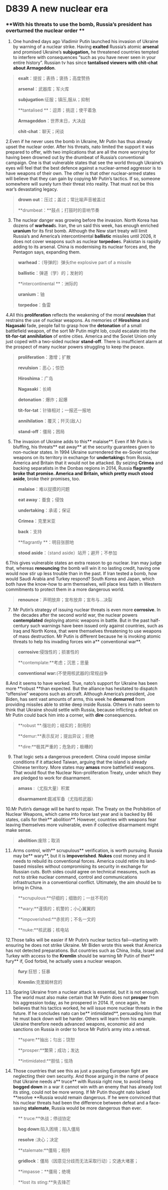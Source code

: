 # D839   A new nuclear era 

### **With his threats to use the bomb, Russia’s president has overturned the nuclear order **
1. One hundred days ago Vladimir Putin launched his invasion of Ukraine by warning of a nuclear strike. Having **exalted** Russia’s atomic **arsenal** and promised Ukraine’s **subjugation,** he threatened countries tempted to interfere with consequences “such as you have never seen in your entire history”. Russian tv has since **tantalised **viewers with **chit-chat** abou**t Armageddon**.

> **exalt**：提拔；表扬；褒扬；高度赞扬
 > 
> **arsenal**：武器库；军火库
 > 
> **subjugation**:征服；镇压,服从；抑制
 > 
> **tantalised **：逗弄；挑逗；使干着急
 > 
> **Armageddon**：世界末日，大决战
 > 
> **chit-chat**：聊天；闲谈
 > 

2.Even if he never uses the bomb in Ukraine, Mr Putin has thus already upset the nuclear order. After his threats, nato limited the support it was prepared to offer, with two implications that are all the more worrying for having been drowned out by the drumbeat of Russia’s conventional campaign. One is that vulnerable states that see the world through Ukraine’s eyes will feel that the best defence against a nuclear-armed aggressor is to have weapons of their own. The other is that other nuclear-armed states will believe that they can gain by copying Mr Putin’s tactics. If so, someone somewhere will surely turn their threat into reality. That must not be this war’s devastating legacy.

> **drown out**：压过；盖过；常比喻声音被盖过
 > 
> **drumbeat：**鼓点；打鼓时的音响节奏
 > 

3. The nuclear danger was growing before the invasion. North Korea has dozens of **warhead**s. Iran, the un said this week, has enough enriched **uranium** for its first bomb. Although the New start treaty will limit Russia’s and America’s intercontinental **ballistic** missiles until 2026, it does not cover weapons such as nuclear **torpedoe**s. Pakistan is rapidly adding to its arsenal. China is modernising its nuclear forces and, the Pentagon says, expanding them.

> **warhead**：（导弹的）弹头the explosive part of a missile
 > 
> **ballistic**：弹道（学）的；发射的
 > 
> **intercontinental **：洲际的
 > 
> **uranium**：铀
 > 
> **torpedoe**：鱼雷
 > 

4.All this **proliferation** reflects the weakening of the moral **revulsion** that restrains the use of nuclear weapons. As memories of **Hiroshima** and **Nagasaki** fade, people fail to grasp how the **detonation** of a small battlefield weapon, of the sort Mr Putin might lob, could escalate into the **tit-for-tat** **annihilation** of entire cities. America and the Soviet Union only just coped with a two-sided nuclear **stand-off**. There is insufficient alarm at the prospect of many nuclear powers struggling to keep the peace.

> **proliferation**：激增；扩散
 > 
> **revulsion**：恶心；惊恐
 > 
> **Hiroshima**：广岛
 > 
> **Nagasaki**：长崎
 > 
> **detonation**：爆炸；起爆
 > 
> **tit-for-tat**：针锋相对；一报还一报地
 > 
> **annihilation**：覆灭；歼灭(敌人)
 > 
> **stand-off**：僵局；困局
 > 

5. The invasion of Ukraine adds to this** malaise**. Even if Mr Putin is bluffing, his threats** eat away** at the security guarantees given to non-nuclear states. In 1994 Ukraine surrendered the ex-Soviet nuclear weapons on its territory in exchange for **undertaking**s from Russia, America and Britain that it would not be attacked. By seizing **Crimea** and backing separatists in the Donbas regions in 2014, Russia **flagrantly **broke that promise. America and Britain, which pretty much** stood aside**, broke their promises, too.

> **malaise**：难以捉摸的问题
 > 
> **eat away**：蚕食；侵蚀
 > 
> **undertaking**：承诺；保证
 > 
> **Crimea**：克里米亚
 > 
> **back**：支持
 > 
> **flagrantly **：明目张胆地
 > 
> **stood aside**：（stand aside）站开；避开；不参加
 > 

6.This gives vulnerable states an extra reason to go nuclear. Iran may judge that, whereas **renouncing** the bomb will win it no lasting credit, having one would now stir up less trouble than in the past. If Iran tested a bomb, how would Saudi Arabia and Turkey respond? South Korea and Japan, which both have the know-how to arm themselves, will place less faith in Western commitments to protect them in a more dangerous world.

> **renounce**：声明放弃；宣布放弃；宣布与…决裂
 > 

7. Mr Putin’s strategy of issuing nuclear threats is even more **corrosive**. In the decades after the second world war, the nuclear powers **contemplated** deploying atomic weapons in battle. But in the past half-century such warnings have been issued only against countries, such as Iraq and North Korea, that were themselves threatening to use weapons of mass destruction. Mr Putin is different because he is invoking atomic threats to help his invading forces win a** conventional war**.

> **corrosive**:侵蚀性的；损害性的
 > 
> **contemplate:**考虑；沉思；思量
 > 
> **conventional war:**(不使用核武器的)常规战争
 > 

8.And it seems to have worked. True, nato’s support for Ukraine has been more **robust **than expected. But the alliance has hesitated to dispatch “offensive” weapons such as aircraft. Although America’s president, Joe Biden, has sent vast amounts of arms, this week he **demurred** from providing missiles able to strike deep inside Russia. Others in nato seem to think that Ukraine should settle with Russia, because inflicting a defeat on Mr Putin could back him into a corner, with **dire** consequences.

> **robust **:强壮的；结实的；耐用的
 > 
> **demur:**表示反对；提出异议；拒绝
 > 
> **dire:**极其严重的；危急的；极糟的
 > 

9. That logic sets a dangerous precedent. China could impose similar conditions if it attacked Taiwan, arguing that the island is already Chinese territory. More states may **amass** more battlefield weapons. That would flout the Nuclear Non-proliferation Treaty, under which they are pledged to work for disarmament.

> **amass** :（尤指大量）积累
 > 
> **disarmament**:裁减军备（尤指核武器）
 > 

10.Mr Putin’s damage will be hard to repair. The Treaty on the Prohibition of Nuclear Weapons, which came into force last year and is backed by 86 states, calls for their** abolition**. However, countries with weapons fear leaving themselves more vulnerable, even if collective disarmament might make sense.

> **abolition**:废除；取消
 > 

11. Arms control, with** scrupulous** verification, is worth pursuing. Russia may be** wary**, but it is **impoverished**. **Nukes** cost money and it needs to rebuild its conventional forces. America could retire its land-based missiles without compromising its security in exchange for Russian cuts. Both sides could agree on technical measures, such as not to strike nuclear command, control and communications infrastructure in a conventional conflict. Ultimately, the aim should be to bring in China.

> **scrupulous:**仔细的；细致的；一丝不苟的
 > 
> **wary:**谨慎的；机警的；小心翼翼的
 > 
> **impoverished:**赤贫的；不名一文的
 > 
> **nuke:**核武器；核电站
 > 

12.Those talks will be easier if Mr Putin’s nuclear tactics fail—starting with ensuring he does not strike Ukraine. Mr Biden wrote this week that America has not detected preparations. But countries such as China, India, Israel and Turkey with access to the **Kremlin** should be warning Mr Putin of their** fury** if, God forbid, he actually uses a nuclear weapon.

> **fury**:狂怒；狂暴
 > 
> **Kremlin**:克里姆林宫的
 > 

13. Sparing Ukraine from a nuclear attack is essential, but it is not enough. The world must also make certain that Mr Putin does not **prosper** from his aggression today, as he prospered in 2014. If, once again, he believes that his tactics worked, he will issue more nuclear threats in the future. If he concludes nato can be** intimidated**, persuading him that he must back down will be harder. Others will learn from his example. Ukraine therefore needs advanced weapons, economic aid and sanctions on Russia in order to force Mr Putin’s army into a retreat.

> **spare:**抽出；匀出；饶恕
 > 
> **prosper:**繁荣；成功；发达
 > 
> **intimidated:**胆怯；怯场
 > 

14. Those countries that see this as just a passing European fight are neglecting their own security. And those arguing in the name of peace that Ukraine needs a** truce** with Russia right now, to avoid being **bogged down** in a war it cannot win with an enemy that has already lost its sting, could not be more wrong. If Mr Putin thought nato lacked **resolve **Russia would remain dangerous. If he were convinced that his nuclear threats had been the difference between defeat and a face-saving **stalemate**, Russia would be more dangerous than ever.

> ** truce:**休战；停战协定
 > 
> **bog down**:陷入困境；陷入僵局
 > 
> **resolve** :决心；决定
 > 
> **stalemate:**僵局；相持
 > 
> **gridlock**：僵局（因意见分歧而无法采取行动）；交通大堵塞；
 > 
> **impasse：**僵局；绝境
 > 
> **lost its sting:**失去锋芒
 > 

